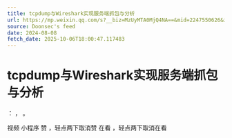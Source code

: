 ```yaml
---
title: tcpdump与Wireshark实现服务端抓包与分析
url: https://mp.weixin.qq.com/s?__biz=MzUyMTA0MjQ4NA==&mid=2247550626&idx=2&sn=d5f45bcff1d7fc71ec6c07335218d175
source: Doonsec's feed
date: 2024-08-08
fetch_date: 2025-10-06T18:00:47.117483
---
```


# tcpdump与Wireshark实现服务端抓包与分析

：
，
。

视频
小程序
赞
，轻点两下取消赞
在看
，轻点两下取消在看